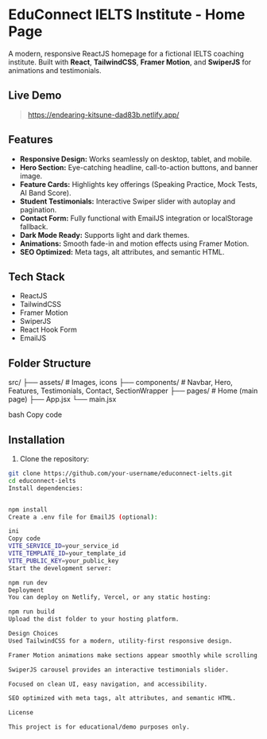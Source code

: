 # EduConnect IELTS Institute - Home Page

A modern, responsive ReactJS homepage for a fictional IELTS coaching institute. Built with **React**, **TailwindCSS**, **Framer Motion**, and **SwiperJS** for animations and testimonials.

## Live Demo

> https://endearing-kitsune-dad83b.netlify.app/

## Features

- **Responsive Design:** Works seamlessly on desktop, tablet, and mobile.  
- **Hero Section:** Eye-catching headline, call-to-action buttons, and banner image.  
- **Feature Cards:** Highlights key offerings (Speaking Practice, Mock Tests, AI Band Score).  
- **Student Testimonials:** Interactive Swiper slider with autoplay and pagination.  
- **Contact Form:** Fully functional with EmailJS integration or localStorage fallback.  
- **Dark Mode Ready:** Supports light and dark themes.  
- **Animations:** Smooth fade-in and motion effects using Framer Motion.  
- **SEO Optimized:** Meta tags, alt attributes, and semantic HTML.

## Tech Stack

- ReactJS  
- TailwindCSS  
- Framer Motion  
- SwiperJS  
- React Hook Form  
- EmailJS  

## Folder Structure

src/
├── assets/ # Images, icons
├── components/ # Navbar, Hero, Features, Testimonials, Contact, SectionWrapper
├── pages/ # Home (main page)
├── App.jsx
└── main.jsx

bash
Copy code

## Installation

1. Clone the repository:

```bash
git clone https://github.com/your-username/educonnect-ielts.git
cd educonnect-ielts
Install dependencies:


npm install
Create a .env file for EmailJS (optional):

ini
Copy code
VITE_SERVICE_ID=your_service_id
VITE_TEMPLATE_ID=your_template_id
VITE_PUBLIC_KEY=your_public_key
Start the development server:

npm run dev
Deployment
You can deploy on Netlify, Vercel, or any static hosting:

npm run build
Upload the dist folder to your hosting platform.

Design Choices
Used TailwindCSS for a modern, utility-first responsive design.

Framer Motion animations make sections appear smoothly while scrolling.

SwiperJS carousel provides an interactive testimonials slider.

Focused on clean UI, easy navigation, and accessibility.

SEO optimized with meta tags, alt attributes, and semantic HTML.

License

This project is for educational/demo purposes only.